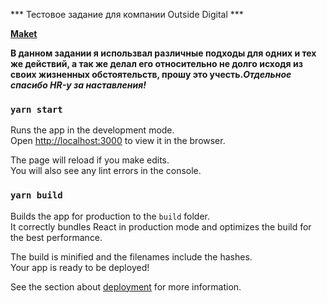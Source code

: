 *** Тестовое задание для компании Outside Digital ***

[**Maket**](https://javasquirtdeveloper.github.io/test/)

**В данном задании я использвал различные подходы для одних и тех же действий, а так же делал его относительно не долго исходя из своих жизненных обстоятельств, прошу это учесть._Отдельное спасибо HR-у за наставления!_**

### `yarn start`

Runs the app in the development mode.\
Open [http://localhost:3000](http://localhost:3000) to view it in the browser.

The page will reload if you make edits.\
You will also see any lint errors in the console.

### `yarn build`

Builds the app for production to the `build` folder.\
It correctly bundles React in production mode and optimizes the build for the best performance.

The build is minified and the filenames include the hashes.\
Your app is ready to be deployed!

See the section about [deployment](https://facebook.github.io/create-react-app/docs/deployment) for more information.

